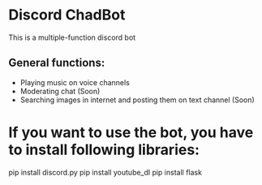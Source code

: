# Discord ChadBot
This is a multiple-function discord bot

## General functions:
- Playing music on voice channels
- Moderating chat (Soon)
- Searching images in internet and posting them on text channel (Soon)
# If you want to use the bot, you have to install following libraries:
pip install discord.py
pip install youtube_dl
pip install flask
